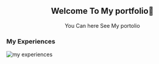<h2 align='center'>Welcome To My portfolio👋</h2>
<p align='center'>You Can here See My portolio</p>

<h3>My Experiences</h3>
<img src='https://skillicons.dev/icons?i=html,css,js,react,nodejs,typescript' alt='my experiences'/>
